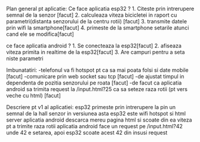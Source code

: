 Plan general pt aplicatie: 
Ce face aplicatia esp32 ? 
    1. Citeste prin intrerupere semnal de la senzor [facut]
    2. calculeaza viteza bicicletei in raport cu parametri(distanta senzorului de la centru rotii) [facut]
    3. transmite datele prin wifi la smartphone[facut]
    4. primeste de la smartphone setarile atunci cand ele se modifica[facut]

ce face aplicatia android ?
    1. Se conecteaza la esp32[facut]
    2. afiseaza viteza primita in realtime de la esp32[facut]
    3. Are campuri pentru a seta niste parametri

Imbunatatiri:
-telefonul va fi hotspot pt ca sa mai poata folsi si date mobile [facut]
-comunicare prin web socket sau tcp [facut]
-de ajustat timpul in dependenta de pozitia senzorului pe roata [facut]
-de facut ca aplicatia android sa trimita request la /input.html?25 ca sa seteze raza rotii (pt vers veche cu html) [facut]

Descriere pt v1 al aplicatiei:
	esp32 primeste prin intrerupere la pin un semnal de la hall senzor
	in versiunea asta esp32 este wifi hotspot si html server
	aplicatia android descarca mereu pagina html si scoate din ea viteza
	pt a trimite raza rotii aplicatia android face un request pe /input.html?42
	unde 42 e setarea, apoi esp32 scoate acest 42 din insusi request